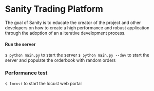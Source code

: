 # Sanity Trading Platform
The goal of Sanity is to educate the creator of the project and other developers on how to create a high performance and robust application through the adoption of an a iterative development process.

#### Run the server
`$ python main.py` to start the server
`$ python main.py --dev` to start the server and populate the orderbook with random orders

### Performance test
`$ locust` to start the locust web portal
